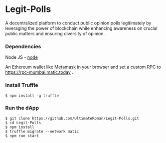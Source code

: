 # Legit-Polls
A decentralized platform to conduct public opinion polls legitimately by leveraging the power of blockchain while enhancing awareness on crucial public matters and ensuring diversity of opinion.

### Dependencies

Node JS - [node](https://nodejs.org/en/download/)

An Ethereum wallet like [Metamask](https://metamask.io/) in your browser and set a custom RPC to https://rpc-mumbai.matic.today .

### Install Truffle
```
$ npm install -g truffle
```
### Run the dApp
```
$ git clone https://github.com/UltimateRoman/Legit-Polls.git
$ cd Legit-Polls
$ npm install
$ truffle migrate --network matic
$ npm run start
```

